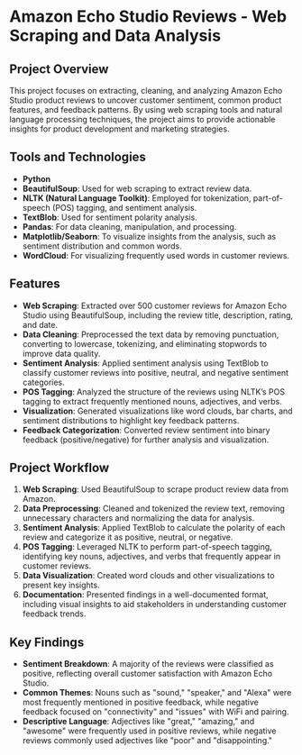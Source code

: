 # Amazon Echo Studio Reviews - Web Scraping and Data Analysis

## Project Overview

This project focuses on extracting, cleaning, and analyzing Amazon Echo Studio product reviews to uncover customer sentiment, common product features, and feedback patterns. By using web scraping tools and natural language processing techniques, the project aims to provide actionable insights for product development and marketing strategies.

## Tools and Technologies
- **Python**
- **BeautifulSoup**: Used for web scraping to extract review data.
- **NLTK (Natural Language Toolkit)**: Employed for tokenization, part-of-speech (POS) tagging, and sentiment analysis.
- **TextBlob**: Used for sentiment polarity analysis.
- **Pandas**: For data cleaning, manipulation, and processing.
- **Matplotlib/Seaborn**: To visualize insights from the analysis, such as sentiment distribution and common words.
- **WordCloud**: For visualizing frequently used words in customer reviews.

## Features
- **Web Scraping**: Extracted over 500 customer reviews for Amazon Echo Studio using BeautifulSoup, including the review title, description, rating, and date.
- **Data Cleaning**: Preprocessed the text data by removing punctuation, converting to lowercase, tokenizing, and eliminating stopwords to improve data quality.
- **Sentiment Analysis**: Applied sentiment analysis using TextBlob to classify customer reviews into positive, neutral, and negative sentiment categories.
- **POS Tagging**: Analyzed the structure of the reviews using NLTK’s POS tagging to extract frequently mentioned nouns, adjectives, and verbs.
- **Visualization**: Generated visualizations like word clouds, bar charts, and sentiment distributions to highlight key feedback patterns.
- **Feedback Categorization**: Converted review sentiment into binary feedback (positive/negative) for further analysis and visualization.

## Project Workflow
1. **Web Scraping**: Used BeautifulSoup to scrape product review data from Amazon.
2. **Data Preprocessing**: Cleaned and tokenized the review text, removing unnecessary characters and normalizing the data for analysis.
3. **Sentiment Analysis**: Applied TextBlob to calculate the polarity of each review and categorize it as positive, neutral, or negative.
4. **POS Tagging**: Leveraged NLTK to perform part-of-speech tagging, identifying key nouns, adjectives, and verbs that frequently appear in customer reviews.
5. **Data Visualization**: Created word clouds and other visualizations to present key insights.
6. **Documentation**: Presented findings in a well-documented format, including visual insights to aid stakeholders in understanding customer feedback trends.

## Key Findings
- **Sentiment Breakdown**: A majority of the reviews were classified as positive, reflecting overall customer satisfaction with Amazon Echo Studio.
- **Common Themes**: Nouns such as "sound," "speaker," and "Alexa" were most frequently mentioned in positive feedback, while negative feedback focused on "connectivity" and "issues" with WiFi and pairing.
- **Descriptive Language**: Adjectives like "great," "amazing," and "awesome" were frequently used in positive reviews, while negative reviews commonly used adjectives like "poor" and "disappointing."

